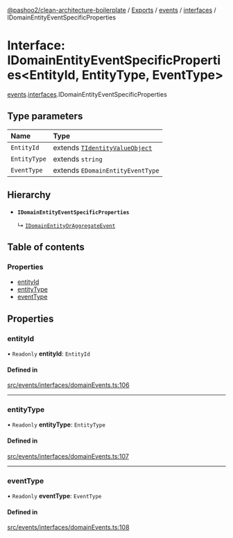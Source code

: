 [@pashoo2/clean-architecture-boilerplate](../README.md) / [Exports](../modules.md) / [events](../modules/events.md) / [interfaces](../modules/events.interfaces.md) / IDomainEntityEventSpecificProperties

# Interface: IDomainEntityEventSpecificProperties<EntityId, EntityType, EventType\>

[events](../modules/events.md).[interfaces](../modules/events.interfaces.md).IDomainEntityEventSpecificProperties

## Type parameters

| Name | Type |
| :------ | :------ |
| `EntityId` | extends [`TIdentityValueObject`](../modules/valueobject.interfaces.md#tidentityvalueobject) |
| `EntityType` | extends `string` |
| `EventType` | extends `EDomainEntityEventType` |

## Hierarchy

- **`IDomainEntityEventSpecificProperties`**

  ↳ [`IDomainEntityOrAggregateEvent`](events.interfaces.idomainentityoraggregateevent.md)

## Table of contents

### Properties

- [entityId](events.interfaces.idomainentityeventspecificproperties.md#entityid)
- [entityType](events.interfaces.idomainentityeventspecificproperties.md#entitytype)
- [eventType](events.interfaces.idomainentityeventspecificproperties.md#eventtype)

## Properties

### entityId

• `Readonly` **entityId**: `EntityId`

#### Defined in

[src/events/interfaces/domainEvents.ts:106](https://github.com/pashoo2/clean-architecture-boilerplate/blob/e82048b/src/events/interfaces/domainEvents.ts#L106)

___

### entityType

• `Readonly` **entityType**: `EntityType`

#### Defined in

[src/events/interfaces/domainEvents.ts:107](https://github.com/pashoo2/clean-architecture-boilerplate/blob/e82048b/src/events/interfaces/domainEvents.ts#L107)

___

### eventType

• `Readonly` **eventType**: `EventType`

#### Defined in

[src/events/interfaces/domainEvents.ts:108](https://github.com/pashoo2/clean-architecture-boilerplate/blob/e82048b/src/events/interfaces/domainEvents.ts#L108)
